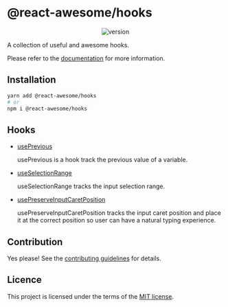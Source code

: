 # @react-awesome/hooks

<p align="center">
  <img alt="version" src="https://img.shields.io/npm/v/%40react-awesome%2Fhooks" />
</p>

A collection of useful and awesome hooks.

Please refer to the [documentation](https://react-awesome-components.vercel.app/docs/hooks) for more information.

## Installation

```sh
yarn add @react-awesome/hooks
# or
npm i @react-awesome/hooks
```

## Hooks

- [usePrevious](https://react-awesome-components.vercel.app/docs/use-previous)

  usePrevious is a hook track the previous value of a variable.

- [useSelectionRange](https://react-awesome-components.vercel.app/docs/use-selection-range)

  useSelectionRange tracks the input selection range.

- [usePreserveInputCaretPosition](https://react-awesome-components.vercel.app/docs/use-preserve-input-caret-position)

  usePreserveInputCaretPosition tracks the input caret position and place it at the correct position so user can have a natural typing experience.

## Contribution

Yes please! See the
[contributing guidelines](https://github.com/trinhthinh388/react-awesome-components/blob/master/CONTRIBUTING.md)
for details.

## Licence

This project is licensed under the terms of the
[MIT license](https://github.com/trinhthinh388/react-awesome-components/blob/master/LICENSE).
